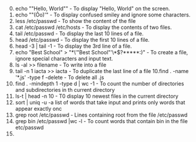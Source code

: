 0. echo ""Hello, World""	- To display "Hello, World" on the screen.
1. echo "\"(Ôo)'"	- To display confused smiley and ignore some characters.
2. less /etc/passwd	- To show the content of the file
3. cat /etc/passwd /etc/hosts	- To display the contents of two files.
4. tail /etc/passwd	- To display the last 10 lines of a file.
5. head /etc/passwd	- To display the first 10 lines of a file.
6. head -3 | tail -1 	- To display the 3rd line of a file.
7. echo "Best School" > "\*\\\'\"Best School\"\'\\\*$\?\*\*\*\*\*:)"	- To create a file, ignore special characters and input text.
8. ls -al >> filename	- To write into a file
9. tail -n 1 iacta >> iacta	- To duplicate the last line of a file
10.find . -name '*.js' -type f -delete	- To delete all .js
11. find . -mindepth 1 -type d | wc -1	- To count the number of directories and subdirectories in th current directory
12. ls-t | head -n 10	- T0 display 10 newest files in the current directory
13. sort | uniq -u	-a list of words that take input and prints only words that appear exactly onc
14. grep root /etc/passwd	- Lines containing root from the file /etc/passwd
15. grep bin /etc/passwd |wc -l	- To count words that contain bin in the file etc/passwd
16.
